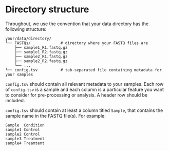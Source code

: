 # Directory structure

Throughout, we use the convention that your data directory has the following structure:

```
your/data/directory/
└── FASTQs/             # directory where your FASTQ files are
    ├── sample1_R1.fastq.gz
    ├── sample1_R2.fastq.gz
    ├── sample2_R1.fastq.gz
    ├── sample2_R2.fastq.gz
    └── ...
└── config.tsv          # tab-separated file containing metadata for your samples
```

`config.tsv` should contain all relevant metadata to your samples.
Each row of `config.tsv` is a sample and each column is a particular feature you want to consider for pre-processing or analysis.
A header row should be included.

`config.tsv` should contain at least a column titled `Sample`, that contains the sample name in the FASTQ file(s).
For example:

```
Sample	Condition
sample1	Control
sample2	Control
sample3	Treatment
sample4	Treamtent
```
